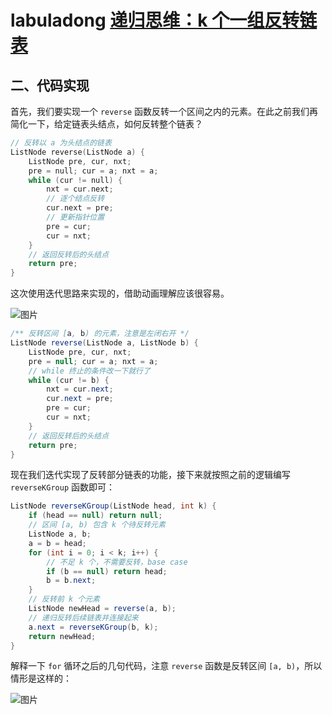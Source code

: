 # labuladong [递归思维：k 个一组反转链表](https://mp.weixin.qq.com/s/A-dQ9spsP_Iu1Y4iCRP9nA)



## 二、代码实现

首先，我们要实现一个 `reverse` 函数反转一个区间之内的元素。在此之前我们再简化一下，给定链表头结点，如何反转整个链表？

```c++
// 反转以 a 为头结点的链表
ListNode reverse(ListNode a) {
    ListNode pre, cur, nxt;
    pre = null; cur = a; nxt = a;
    while (cur != null) {
        nxt = cur.next;
        // 逐个结点反转
        cur.next = pre;
        // 更新指针位置
        pre = cur;
        cur = nxt;
    }
    // 返回反转后的头结点
    return pre;
}
```

这次使用迭代思路来实现的，借助动画理解应该很容易。

![图片](https://mmbiz.qpic.cn/mmbiz_gif/gibkIz0MVqdGFib5uibU7BTZ15CaCmm3kgq1LjFMHR1jU0ETJvWLnFrwOt7pE8XULlodkZ7sEB5kicybRp1VrCVuFQ/640?wx_fmt=gif&wxfrom=5&wx_lazy=1)

```Java
/** 反转区间 [a, b) 的元素，注意是左闭右开 */
ListNode reverse(ListNode a, ListNode b) {
    ListNode pre, cur, nxt;
    pre = null; cur = a; nxt = a;
    // while 终止的条件改一下就行了
    while (cur != b) {
        nxt = cur.next;
        cur.next = pre;
        pre = cur;
        cur = nxt;
    }
    // 返回反转后的头结点
    return pre;
}
```

现在我们迭代实现了反转部分链表的功能，接下来就按照之前的逻辑编写 `reverseKGroup` 函数即可：

```Java
ListNode reverseKGroup(ListNode head, int k) {
    if (head == null) return null;
    // 区间 [a, b) 包含 k 个待反转元素
    ListNode a, b;
    a = b = head;
    for (int i = 0; i < k; i++) {
        // 不足 k 个，不需要反转，base case
        if (b == null) return head;
        b = b.next;
    }
    // 反转前 k 个元素
    ListNode newHead = reverse(a, b);
    // 递归反转后续链表并连接起来
    a.next = reverseKGroup(b, k);
    return newHead;
}
```

解释一下 `for` 循环之后的几句代码，注意 `reverse` 函数是反转区间 `[a, b)`，所以情形是这样的：

![图片](https://mmbiz.qpic.cn/mmbiz_jpg/gibkIz0MVqdGFib5uibU7BTZ15CaCmm3kgqtDjCXg5iaw3nOkT3agMCOWxu2qdRniamDk33TiasiaLxY2gCtSDfNLJFRw/640?wx_fmt=jpeg&wxfrom=5&wx_lazy=1&wx_co=1)

